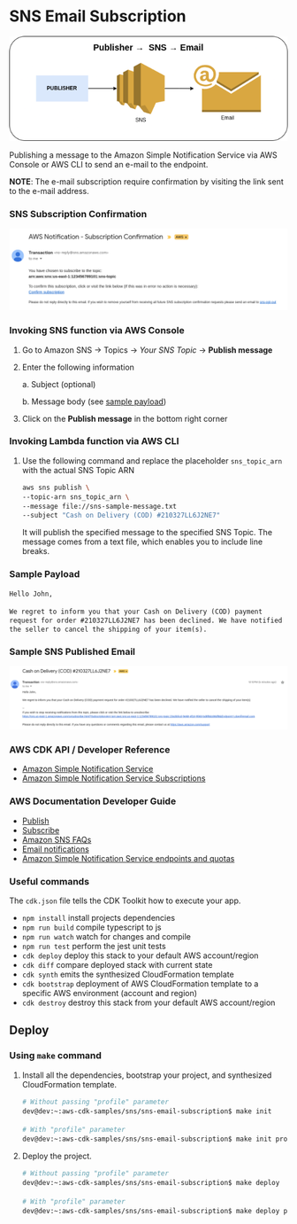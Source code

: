 # SNS Email Subscription

![SNS Email Subscription](assets/img/sns-email-subscription.png)

Publishing a message to the Amazon Simple Notification Service via AWS Console or AWS CLI to send an e-mail to the endpoint.

**NOTE**: The e-mail subscription require confirmation by visiting the link sent to the e-mail address.

### SNS Subscription Confirmation

![SNS Subscription Confirmation](assets/img/sns-subscription-confirmation.png)

### Invoking SNS function via AWS Console
1. Go to Amazon SNS → Topics → *Your SNS Topic* → **Publish message**
2. Enter the following information

    a. Subject (optional)

    b. Message body (see [sample payload](#sample-payload))

3. Click on the **Publish message** in the bottom right corner

### Invoking Lambda function via AWS CLI
1. Use the following command and replace the placeholder `sns_topic_arn` with the actual SNS Topic ARN

    ```bash
    aws sns publish \
    --topic-arn sns_topic_arn \
    --message file://sns-sample-message.txt
    --subject "Cash on Delivery (COD) #210327LL6J2NE7"
    ```

    It will publish the specified message to the specified SNS Topic. The message comes from a text file, which enables you to include line breaks.

### Sample Payload
```
Hello John,
  
We regret to inform you that your Cash on Delivery (COD) payment request for order #210327LL6J2NE7 has been declined. We have notified the seller to cancel the shipping of your item(s).
```

### Sample SNS Published Email

![SNS Published Email](assets/img/sns-published-email.png)

### AWS CDK API / Developer Reference
* [Amazon Simple Notification Service](https://docs.aws.amazon.com/cdk/api/v2/docs/aws-cdk-lib.aws_sns-readme.html)
* [Amazon Simple Notification Service Subscriptions](https://docs.aws.amazon.com/cdk/api/v2/docs/aws-cdk-lib.aws_sns_subscriptions-readme.html)

### AWS Documentation Developer Guide
* [Publish](https://docs.aws.amazon.com/sns/latest/api/API_Publish.html)
* [Subscribe](https://docs.aws.amazon.com/sns/latest/api/API_Subscribe.html)
* [Amazon SNS FAQs](https://aws.amazon.com/sns/faqs/)
* [Email notifications](https://docs.aws.amazon.com/sns/latest/dg/sns-email-notifications.html)
* [Amazon Simple Notification Service endpoints and quotas](https://docs.aws.amazon.com/general/latest/gr/sns.html)

### Useful commands
The `cdk.json` file tells the CDK Toolkit how to execute your app.

* `npm install`     install projects dependencies
* `npm run build`   compile typescript to js
* `npm run watch`   watch for changes and compile
* `npm run test`    perform the jest unit tests
* `cdk deploy`      deploy this stack to your default AWS account/region
* `cdk diff`        compare deployed stack with current state
* `cdk synth`       emits the synthesized CloudFormation template
* `cdk bootstrap`   deployment of AWS CloudFormation template to a specific AWS environment (account and region)
* `cdk destroy`     destroy this stack from your default AWS account/region

## Deploy

### Using `make` command
1. Install all the dependencies, bootstrap your project, and synthesized CloudFormation template.
    ```bash
    # Without passing "profile" parameter
    dev@dev:~:aws-cdk-samples/sns/sns-email-subscription$ make init

    # With "profile" parameter
    dev@dev:~:aws-cdk-samples/sns/sns-email-subscription$ make init profile=[profile_name]
    ```

2. Deploy the project.
    ```bash
    # Without passing "profile" parameter
    dev@dev:~:aws-cdk-samples/sns/sns-email-subscription$ make deploy

    # With "profile" parameter
    dev@dev:~:aws-cdk-samples/sns/sns-email-subscription$ make deploy profile=[profile_name]
    ```